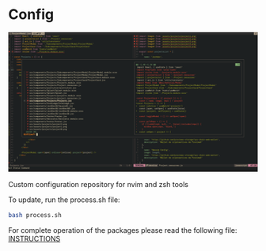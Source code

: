 # Config

![Neovim Config Image](./assets/Config.png)

Custom configuration repository for nvim and zsh tools

To update, run the process.sh file:

```bash
bash process.sh
```

For complete operation of the packages please read
the following file: [INSTRUCTIONS](https://github.com/joshdev15/config/blob/master/.config/nvim/INSTRUCTIONS.md)


